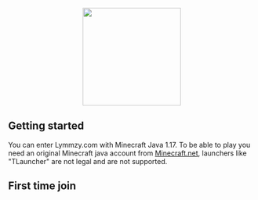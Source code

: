 <p align="center">
    <img src="https://lymmzy.com/img/logo.png" width="200px" height="200px"></img>
</p>



## Getting started
You can enter Lymmzy.com with Minecraft Java 1.17. To be able to play you need an original Minecraft java account from [Minecraft.net](https://minecraft.net), launchers like "TLauncher" are not legal and are not supported.

## First time join
